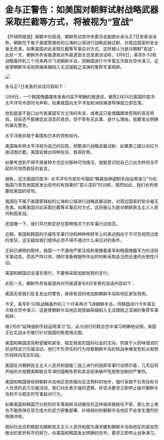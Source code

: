 # 金与正警告：如美国对朝鲜试射战略武器采取拦截等方式，将被视为“宣战”

【环球网报道】据朝中社报道，朝鲜劳动党中央委员会副部长金与正7日发表谈话称，朝鲜在不属于美国管辖权的公海和公域进行战略武器试射，对周边国家的安全毫无危害。如果美国对此采取拦截等军事应对方式，这将被认为是对朝鲜“宣战”。此前一天，朝鲜外务省报道局对外报道室长也发表谈话称，3月6日，美军B-52核战略轰炸机三个月来再次飞进朝鲜半岛，同韩国进行今年第五次联合空中演习，这是使朝鲜半岛局势越来越陷入无法摆脱之深渊的鲁莽军事挑衅。

![](https://inews.gtimg.com/om_bt/OuJXDGek08sDOdeKgLuA4hsaZv3r8vATN8z4x0atBvslAAA/1000)

金与正7日发表的谈话内容如下：

3月6日，一个韩国傀儡媒体发表内容不明确的报道说，据悉2月24日美国印度洋-太平洋司令部司令声称，如果我国向太平洋发射洲际弹道导弹就立即击落。

他到底是不是口出代表美国军方立场的失言，或者这只是傀儡媒体惯用的语言把戏，目前还不能确定此消息的真伪，但不管有无此事、是什么理由，我要发出明确的事先警告。

太平洋绝非属于美国和日本的领有权内。

美国每年把太平洋视为自己的后院，频繁进行战略武器试射，如果第三国以对应为由试图拦截，美国会做出何种反应，我真好奇。

如果考虑到不得不用某种方式应对那种可怕情况，就能意识到自己口出怎样担当不起的可怕而疯狂的妄言。

据称，这次美国印度洋-
太平洋司令部司令描绘“韩美延伸遏制手段运用演习”为向我国乃至其他国家发出信号的有效果的“意义深刻”的训练，既然如此，我们也有想要给美国的信号。

我国在不属于美国管辖权的公海和公域进行战略武器试射，对周边国家的安全毫无危害。如果美国对此采取拦截等军事应对方式，这将被认为是对朝鲜民主主义人民共和国宣战。

还提醒一下，我们早已制定好在那种情况下的军事行动规范。

近期，美国和韩国的示威性军事行动和种种修辞学上的表述趋向于不可忽视而过度的发狂，这无疑给我们提供必须不得不通过什么来应对的条件。

正如已阐明的那样，我国一个不漏地严密注视和掌握着美军和韩国傀儡军方的活跃军事动态，而且严阵以待，随时准备根据所作出的判断采取适当而迅速的压倒性行动。

美国和韩国应该谨言慎行，不要再采取加剧局势的言行。

此前一天，朝鲜外务省报道局对外报道室长6日发表的谈话内容如下：

美国无视我们反复发出的警告，继续有目的地加剧朝鲜半岛和地区紧张局势。

今天，美军B-52核战略轰炸机三个月来再次飞进朝鲜半岛，同韩国进行今年第五次联合空中演习，这是使朝鲜半岛地区局势越来越陷入无法摆脱之深渊的鲁莽军事挑衅。

继2月的“延伸遏制手段运用演习”后，此次进行的联合空中演习明确地证明，美国正在实战水平推行针对我国的核使用企图。

美国和韩国违背盼望缓和紧张、稳定局势的国际社会的志向，热衷于火药味很浓的好战性武力示威活动，他们不负责任的行为导致朝鲜半岛的核战争爆发危机从假想阶段转向现实阶段。

美国反对朝鲜民主主义人民共和国接二连三进行的挑衅军事行动预示着，几天后将开始的大规模美韩联合军演的侵略性质和其会招来破坏性局势加剧的严重性。

美国和韩国继续把朝鲜半岛地区局势推向无法预料的地步，强行采取不负责任和令人忧虑的武力示威活动，我们对此表示强烈遗憾，并坚决要求立即停止破坏朝鲜半岛和平与稳定的军事敌对行为。

如果美国和韩国万分危险的军事挑衅活动像现在这样继续被放任不管，那么世上再也不能担保在双方庞大的武力密集部署、针锋相对的朝鲜半岛地区不会发生激烈的物理冲突。

国际社会应积极配合朝鲜民主主义人民共和国为谋求缓和朝鲜半岛和地区的紧张而做出的爱好和平的努力，向美国和韩国发出明确的信号，要求立即停止战争演习。

